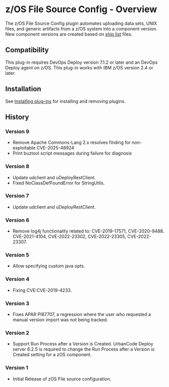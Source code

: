# z/OS File Source Config - Overview



The z/OS File Source Config plugin automates uploading data sets, UNIX files, and generic artifacts from a z/OS system into a component version.
New component versions are created based on [ship list](https://www.ibm.com/docs/en/devops-deploy/8.1.1?topic=platform-ship-list-files) files.


## Compatibility

This plug-in requires DevOps Deploy version 7.1.2 or later and an DevOps Deploy agent on z/OS.
This plug-in works with IBM z/OS version 2.4 or later.

## Installation

See [Installing plug-ins](https://www.ibm.com/docs/en/devops-deploy/8.1.1?topic=installing-plug-ins) for installing and removing plugins.

## History

### Version 9

* Remove Apache Commons-Lang 2.x resolves finding for non-exploitable CVE-2025-48924
* Print buztool script messages during failure for diagnosis

### Version 8

* Update udclient and uDeployRestClient.
* Fixed NoClassDefFoundError for StringUtils.

### Version 7

* Update udclient and uDeployRestClient.
  
### Version 6

* Remove log4j functionality related to: CVE-2019-17571, CVE-2020-9488. CVE-2021-4104, CVE-2022-23302, CVE-2022-23305, CVE-2022-23307.
  
### Version 5

* Allow specifying custom java opts.
  
### Version 4

* Fixing CVE:CVE-2019-4233.
  
### Version 3

* Fixes APAR PI87707, a regression where the user who requested a manual version import was not being tracked.

### Version 2

* Support Run Process after a Version is Created. UrbanCode Deploy server 6.2.5 is required to change the Run Process after a Version is Created setting for a zOS component.

### Version 1

* Initial Release of zOS File source configuration.


